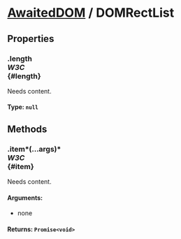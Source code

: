 # [AwaitedDOM](/docs/basic-interfaces/awaited-dom) <span>/</span> DOMRectList

## Properties

### .length <div class="specs"><i>W3C</i></div> {#length}

Needs content.

#### **Type**: `null`

## Methods

### .item*(...args)* <div class="specs"><i>W3C</i></div> {#item}

Needs content.

#### **Arguments**:


 - none

#### **Returns**: `Promise<void>`
